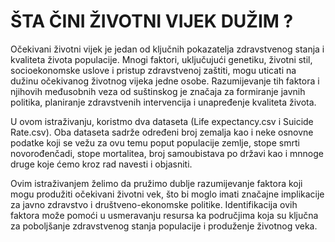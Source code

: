 # ŠTA ČINI ŽIVOTNI VIJEK DUŽIM ?

Očekivani životni vijek je jedan od ključnih pokazatelja zdravstvenog stanja i kvaliteta života populacije. Mnogi faktori, uključujući genetiku, životni stil, socioekonomske uslove i pristup zdravstvenoj zaštiti, mogu uticati na dužinu očekivanog životnog vijeka jedne osobe. Razumijevanje tih faktora i njihovih međusobnih veza od suštinskog je značaja za formiranje javnih politika, planiranje zdravstvenih intervencija i unapređenje kvaliteta života.

U ovom istraživanju, koristmo dva dataseta (Life expectancy.csv i Suicide Rate.csv). Oba dataseta sadrže određeni broj zemalja kao i neke osnovne podatke koji se vežu za ovu temu poput populacije zemlje, stope smrti novorođenčadi, stope mortalitea, broj samoubistava po državi kao i mnnoge druge koje ćemo kroz rad navesti i objasniti.

Ovim istraživanjem želimo da pružimo dublje razumijevanje faktora koji mogu produžiti očekivani životni vek, što bi moglo imati značajne implikacije za javno zdravstvo i društveno-ekonomske politike. Identifikacija ovih faktora može pomoći u usmeravanju resursa ka područjima koja su ključna za poboljšanje zdravstvenog stanja populacije i produženje životnog veka.

